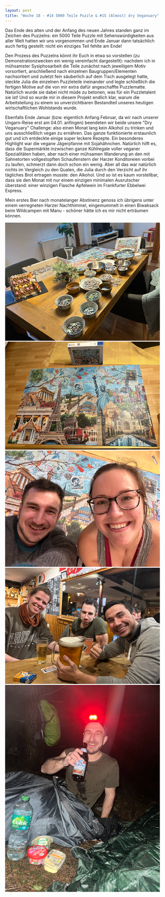 ```yaml
---
layout: post
title: "Woche 18 - #14 5000 Teile Puzzle & #15 (Almost) dry Veganuary"
---
```


Das Ende des alten und der Anfang des neuen Jahres standen ganz im Zeichen des Puzzelns: ein 5000 Teile Puzzle mit Sehenswürdigkeiten aus aller Welt hatten wir uns vorgenommen und Ende Januar dann tatsächlich auch fertig gestellt: nicht ein einziges Teil fehlte am Ende!

Den Prozess des Puzzelns könnt ihr Euch in etwa so vorstellen (zu Demonstrationzwecken ein wenig vereinfacht dargestellt): nachdem ich in mühsamster Sysiphosarbeit die Teile zunächst nach jeweiligem Motiv vorsortiert, anschließend nach einzelnen Baugruppen/Elementen nachsortiert und zuletzt fein säuberlich auf dem Tisch ausgelegt hatte, steckte Julia die einzelnen Puzzleteile ineinander und legte schließlich die fertigen Motive auf die von mir extra dafür angeschaffte Puzzlematte. Natürlich wurde sie dabei nicht müde zu betonen, was für ein Puzzletalent sie ist! Und so wurde mir in diesem Projekt endlich klar, warum die Arbeitsteilung zu einem so unverzichtbaren Bestandteil unseres heutigen wirtschaftlichen Wohlstands wurde.

Ebenfalls Ende Januar (bzw. eigentlich Anfang Februar, da wir nach unserer Ungarn-Reise erst am 04.01. anfingen) beendeten wir beide unsere "Dry Veganuary" Challenge: also einen Monat lang kein Alkohol zu trinken und uns ausschließlich vegan zu ernähren. Das ganze funktionierte erstaunlich gut und ich entdeckte einige super leckere Rezepte. Ein besonderes Highlight war die vegane Jägerpfanne mit Sojahähnchen. Natürlich hilft es, dass die Supermärkte inzwischen ganze Kühlregale voller veganer Spezialitäten haben, aber nach einer mühsamen Wanderung an den mit Sahnetorten vollgestopften Schaufenstern der Harzer Konditoreien vorbei zu laufen, schmerzt dann doch schon ein wenig.
Aber all das war natürlich nichts im Vergleich zu den Qualen, die Julia durch den Verzicht auf ihr tägliches Brot ertragen musste: den Alkohol. Und so ist es kaum vorstellbar, dass sie den Monat mit nur einem einzigen minimalen Ausrutscher überstand: einer winzigen Flasche Apfelwein im Frankfurter Ebbelwei Express.

Mein erstes Bier nach monatelanger Abstinenz genoss ich übrigens unter einem verregneten Harzer Nachthimmel, eingemummelt in einen Biwaksack beim Wildcampen mit Manu - schöner hätte ich es mir nicht erträumen können.

![Puzzle vorsortiert](/images/018_01.png)
![Puzzle fertig](/images/018_02.png)
![Puzzle Julia&Freddy](/images/018_03.png)
![Dry Veganuary - kein Alkohol](/images/018_04.png)
![Dry Veganuary - erstes Bier](/images/018_05.png)
